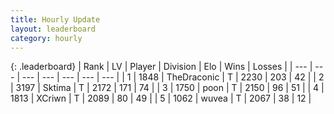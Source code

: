 ```yaml
---
title: Hourly Update
layout: leaderboard
category: hourly
---
```


{: .leaderboard}
| Rank | LV | Player | Division | Elo | Wins | Losses |
| --- | --- | --- | --- | --- | --- | --- |
| <span data-change="0">1</span> | 1848 | <span title="ID: 544310">TheDraconic</span> | T | <span data-change="0">2230</span> | <span data-change="0">203</span> | <span data-change="0">42</span> |
| <span data-change="0">2</span> | 3197 | <span title="ID: 353063">Sktima</span> | T | <span data-change="0">2172</span> | <span data-change="0">171</span> | <span data-change="0">74</span> |
| <span data-change="0">3</span> | 1750 | <span title="ID: 540690">poon</span> | T | <span data-change="11">2150</span> | <span data-change="2">96</span> | <span data-change="0">51</span> |
| <span data-change="0">4</span> | 1813 | <span title="ID: 448883">XCriwn</span> | T | <span data-change="0">2089</span> | <span data-change="0">80</span> | <span data-change="0">49</span> |
| <span data-change="0">5</span> | 1062 | <span title="ID: 740957">wuvea</span> | T | <span data-change="0">2067</span> | <span data-change="0">38</span> | <span data-change="0">12</span> |